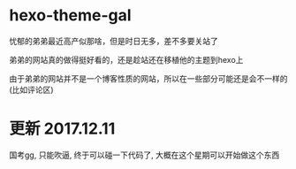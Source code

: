 # hexo-theme-gal

忧郁的弟弟最近高产似那啥，但是时日无多，差不多要关站了  

弟弟的网站真的做得挺好看的，还是趁站还在移植他的主题到hexo上

由于弟弟的网站并不是一个博客性质的网站，所以在一些部分可能还是会不一样的(比如评论区)


# 更新 2017.12.11

国考gg, 只能吹逼, 终于可以碰一下代码了, 大概在这个星期可以开始做这个东西


